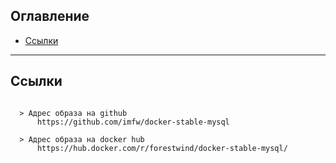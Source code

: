 ## Оглавление

  - [Ссылки](#link1)

---

## Ссылки <a id="link1"></a>
```

  > Адрес образа на github
      https://github.com/imfw/docker-stable-mysql

  > Адрес образа на docker hub
      https://hub.docker.com/r/forestwind/docker-stable-mysql/
			
```
